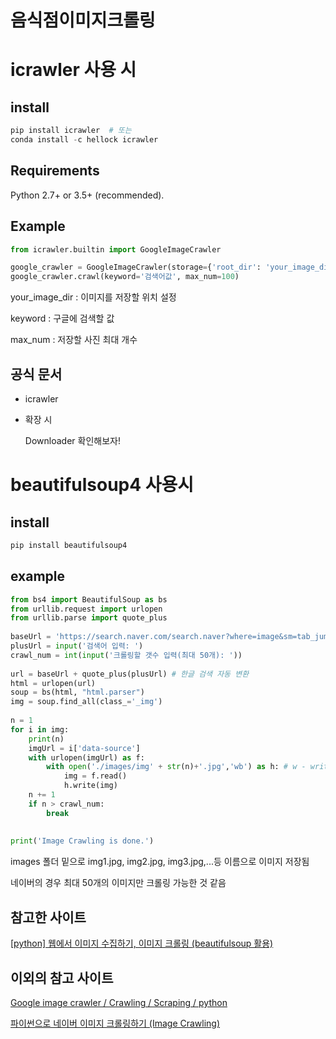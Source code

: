 # 음식점이미지크롤링

# icrawler 사용 시

## install

```python
pip install icrawler  # 또는
conda install -c hellock icrawler
```

## Requirements

Python 2.7+ or 3.5+ (recommended).

## Example

```python
from icrawler.builtin import GoogleImageCrawler

google_crawler = GoogleImageCrawler(storage={'root_dir': 'your_image_dir'})
google_crawler.crawl(keyword='검색어값', max_num=100)
```

your_image_dir : 이미지를 저장할 위치 설정

keyword : 구글에 검색할 값

max_num : 저장할 사진 최대 개수

## 공식 문서

- icrawler

    [](https://pypi.org/project/icrawler/)

- 확장 시

    [](https://icrawler.readthedocs.io/en/latest/extend.html)

    Downloader 확인해보자!

# beautifulsoup4 사용시

## install

```python
pip install beautifulsoup4
```

## example

```python
from bs4 import BeautifulSoup as bs
from urllib.request import urlopen
from urllib.parse import quote_plus
 
baseUrl = 'https://search.naver.com/search.naver?where=image&sm=tab_jum&query='
plusUrl = input('검색어 입력: ') 
crawl_num = int(input('크롤링할 갯수 입력(최대 50개): '))
 
url = baseUrl + quote_plus(plusUrl) # 한글 검색 자동 변환
html = urlopen(url)
soup = bs(html, "html.parser")
img = soup.find_all(class_='_img')
 
n = 1
for i in img:
    print(n)
    imgUrl = i['data-source']
    with urlopen(imgUrl) as f:
        with open('./images/img' + str(n)+'.jpg','wb') as h: # w - write b - binary
            img = f.read()
            h.write(img)
    n += 1
    if n > crawl_num:
        break
    
    
print('Image Crawling is done.')

```

images 폴더 밑으로 img1.jpg, img2.jpg, img3.jpg,...등 이름으로 이미지 저장됨

네이버의 경우 최대 50개의 이미지만 크롤링 가능한 것 같음

## 참고한 사이트

[[python] 웹에서 이미지 수집하기, 이미지 크롤링 (beautifulsoup 활용)](https://bskyvision.com/721)

## 이외의 참고 사이트

[Google image crawler / Crawling / Scraping / python](https://ecsimsw.tistory.com/entry/Google-image-crawler-Crawling-Scraping-python)

[파이썬으로 네이버 이미지 크롤링하기 (Image Crawling)](https://ultrakid.tistory.com/13)